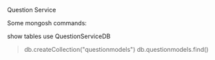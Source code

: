 Question Service

Some mongosh commands:

show tables
use QuestionServiceDB

> db.createCollection("questionmodels")
> db.questionmodels.find()

